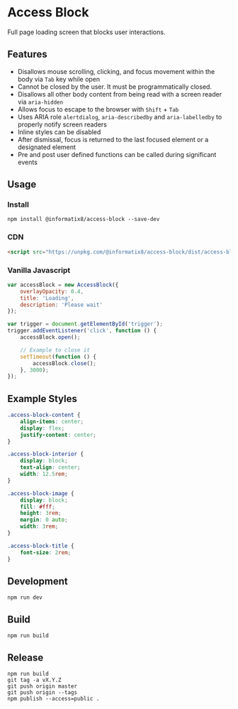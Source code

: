 # Access Block

Full page loading screen that blocks user interactions.

## Features
- Disallows mouse scrolling, clicking, and focus movement within the body via `Tab` key while open
- Cannot be closed by the user. It must be programmatically closed.
- Disallows all other body content from being read with a screen reader via `aria-hidden`
- Allows focus to escape to the browser with `Shift` + `Tab`
- Uses ARIA role `alertdialog`,  `aria-describedby` and `aria-labelledby` to properly notify screen readers
- Inline styles can be disabled
- After dismissal, focus is returned to the last focused element or a designated element
- Pre and post user defined functions can be called during significant events

## Usage

### Install

```shell
npm install @informatix8/access-block --save-dev
```

### CDN

```html
<script src="https://unpkg.com/@informatix8/access-block/dist/access-block.all.umd.js"></script>
```

### Vanilla Javascript
```javascript
var accessBlock = new AccessBlock({
    overlayOpacity: 0.4,
    title: 'Loading',
    description: 'Please wait'
});

var trigger = document.getElementById('trigger');
trigger.addEventListener('click', function () {
    accessBlock.open();

    // Example to close it
    setTimeout(function () {
        accessBlock.close();
    }, 3000);
});
```

## Example Styles

```css
.access-block-content {
    align-items: center;
    display: flex;
    justify-content: center;
}

.access-block-interior {
    display: block;
    text-align: center;
    width: 12.5rem;
}

.access-block-image {
    display: block;
    fill: #fff;
    height: 3rem;
    margin: 0 auto;
    width: 3rem;
}

.access-block-title {
    font-size: 2rem;
}
```

## Development

```shell
npm run dev
```

## Build

```shell
npm run build
```

## Release

```shell
npm run build
git tag -a vX.Y.Z
git push origin master
git push origin --tags
npm publish --access=public .
```

